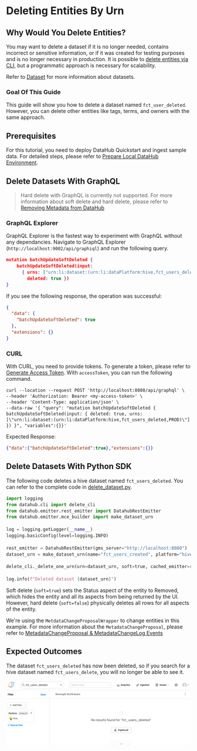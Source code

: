 # Deleting Entities By Urn

## Why Would You Delete Entities? 
You may want to delete a dataset if it is no longer needed, contains incorrect or sensitive information, or if it was created for testing purposes and is no longer necessary in production.
It is possible to [delete entities via CLI](/docs/how/delete-metadata.md), but a programmatic approach is necessary for scalability.

Refer to [Dataset](/docs/generated/metamodel/entities/dataset.md) for more information about datasets.

### Goal Of This Guide
This guide will show you how to delete a dataset named `fct_user_deleted`.
However, you can delete other entities like tags, terms, and owners with the same approach. 

## Prerequisites
For this tutorial, you need to deploy DataHub Quickstart and ingest sample data. 
For detailed steps, please refer to [Prepare Local DataHub Environment](/docs/api/tutorials/references/prepare-datahub.md).

## Delete Datasets With GraphQL

> Hard delete with GraphQL is currently not supported. 
> For more information about soft delete and hard delete, please refer to [Removing Metadata from DataHub](/docs/how/delete-metadata.md#delete-by-urn)

### GraphQL Explorer
GraphQL Explorer is the fastest way to experiment with GraphQL without any dependancies. 
Navigate to GraphQL Explorer (`http://localhost:9002/api/graphiql`) and run the following query.

```json
mutation batchUpdateSoftDeleted {
    batchUpdateSoftDeleted(input: 
      { urns: ["urn:li:dataset:(urn:li:dataPlatform:hive,fct_users_deleted,PROD)"], 
        deleted: true })
}
```
If you see the following response, the operation was successful:
```json
{
  "data": {
    "batchUpdateSoftDeleted": true
  },
  "extensions": {}
}
```

### CURL

With CURL, you need to provide tokens. To generate a token, please refer to [Generate Access Token](/docs/api/tutorials/references/generate-access-token.md). 
With `accessToken`, you can run the following command.

```shell
curl --location --request POST 'http://localhost:8080/api/graphql' \
--header 'Authorization: Bearer <my-access-token>' \
--header 'Content-Type: application/json' \
--data-raw '{ "query": "mutation batchUpdateSoftDeleted { batchUpdateSoftDeleted(input: { deleted: true, urns: [\"urn:li:dataset:(urn:li:dataPlatform:hive,fct_users_deleted,PROD)\"] }) }", "variables":{}}'
```

Expected Response:
```json
{"data":{"batchUpdateSoftDeleted":true},"extensions":{}}
```

## Delete Datasets With Python SDK

The following code deletes a hive dataset named `fct_users_deleted`.
You can refer to the complete code in [delete_dataset.py](https://github.com/datahub-project/datahub/blob/master/metadata-ingestion/examples/library/delete_dataset.py).

```python
import logging
from datahub.cli import delete_cli
from datahub.emitter.rest_emitter import DatahubRestEmitter
from datahub.emitter.mce_builder import make_dataset_urn

log = logging.getLogger(__name__)
logging.basicConfig(level=logging.INFO)

rest_emitter = DatahubRestEmitter(gms_server="http://localhost:8080")
dataset_urn = make_dataset_urn(name="fct_users_created", platform="hive")

delete_cli._delete_one_urn(urn=dataset_urn, soft=true, cached_emitter=rest_emitter)

log.info(f"Deleted dataset {dataset_urn}")
```
Soft delete (`soft=true`) sets the Status aspect of the entity to Removed, which hides the entity and all its aspects from being returned by the UI. 
However, hard delete (`soft=false`) physically deletes all rows for all aspects of the entity.


We're using the `MetdataChangeProposalWrapper` to change entities in this example.
For more information about the `MetadataChangeProposal`, please refer to [MetadataChangeProposal & MetadataChangeLog Events](/docs/advanced/mcp-mcl.md)


## Expected Outcomes
The dataset `fct_users_deleted` has now been deleted, so if you search for a hive dataset named `fct_users_delete`, you will no longer be able to see it.

![dataset-deleted](../../imgs/apis/tutorials/dataset-deleted.png)


